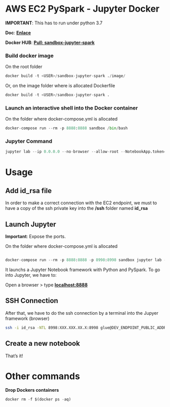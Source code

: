 # AWS EC2 PySpark - Jupyter Docker

**IMPORTANT**: This has to run under python 3.7

**Doc**: **[Enlace](https://docs.aws.amazon.com/glue/latest/dg/release-notes.html)**

**Docker HUB**: **[Pull: sandbox-jupyter-spark](https://hub.docker.com/repository/docker/rafafrdz/sandbox-jupyter-spark)**

### **Build docker image**

On the root folder

```python
docker build -t <USER>/sandbox-jupyter-spark ./image/
```

Or, on the image folder where is allocated Dockerfile

```python
docker build -t <USER>/sandbox-jupyter-spark .
```

### **Launch an interactive shell into the Docker container**

On the folder where docker-compose.yml is allocated

```python
docker-compose run --rm -p 8888:8888 sandbox /bin/bash
```

### **Jupyter Command**

```python
jupyter lab --ip 0.0.0.0 --no-browser --allow-root --NotebookApp.token='' --NotebookApp.password=''
```

# Usage

## Add id_rsa file

In order to make a correct connection with the EC2 endpoint, we must to have a copy of the ssh private key into the **/ssh** folder named **id_rsa**

## Launch Jupyter

**Important**: Expose the ports.

On the folder where docker-compose.yml is allocated

```python

docker-compose run --rm -p 8888:8888 -p 8998:8998 sandbox jupyter lab --ip 0.0.0.0 --no-browser --allow-root --NotebookApp.token='' --NotebookApp.password=''
```

It launchs a Jupyter Notebook framework with Python and PySpark. To go into Jupyter, we have to:

Open a browser > type [**localhost:8888**](http://localhost:8888/)

## SSH Connection

After that, we have to do the ssh connection by a terminal into the Jupyer framework (browser)

```bash
ssh -i id_rsa -NTL 8998:XXX.XXX.XX.X:8998 glue@DEV_ENDPOINT_PUBLIC_ADDRESS
```

## Create a new notebook

That’s it!

# Other commands

**Drop Dockers containers**

```python
docker rm -f $(docker ps -aq)
```